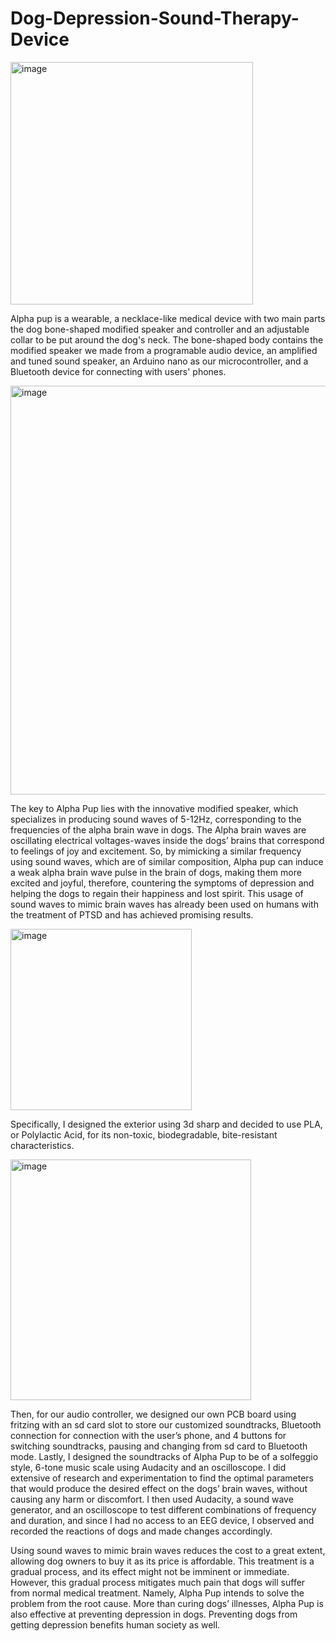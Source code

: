 # Dog-Depression-Sound-Therapy-Device

<img width="388" alt="image" src="https://github.com/yifan1207/Dog-Depression-Sound-Therapy-Device/assets/117659507/5e81be69-a67a-47d4-a4b6-5ceb190d8f39">

Alpha pup is a wearable, a necklace-like medical device with two main parts the dog bone-shaped modified speaker and controller and an adjustable collar to be put around the dog's neck. The bone-shaped body contains the modified speaker we made from a programable audio device, an amplified and tuned sound speaker, an Arduino nano as our microcontroller, and a Bluetooth device for connecting with users' phones.

<img width="654" alt="image" src="https://github.com/yifan1207/Dog-Depression-Sound-Therapy-Device/assets/117659507/f9492256-bd89-4b2b-bb17-127dc3302e28">

The key to Alpha Pup lies with the innovative modified speaker, which specializes in producing sound waves of 5-12Hz, corresponding to the frequencies of the alpha brain wave in dogs. The Alpha brain waves are oscillating electrical voltages-waves inside the dogs’ brains that correspond to feelings of joy and excitement. So, by mimicking a similar frequency using sound waves, which are of similar composition, Alpha pup can induce a weak alpha brain wave pulse in the brain of dogs, making them more excited and joyful, therefore, countering the symptoms of depression and helping the dogs to regain their happiness and lost spirit. This usage of sound waves to mimic brain waves has already been used on humans with the treatment of PTSD and has achieved promising results.

   <img width="290" alt="image" src="https://github.com/yifan1207/Dog-Depression-Sound-Therapy-Device/assets/117659507/1a866fae-8235-4d77-9cf1-4638f06f17cf">

Specifically, I designed the exterior using 3d sharp and decided to use PLA, or Polylactic Acid, for its non-toxic, biodegradable, bite-resistant characteristics.

 <img width="385" alt="image" src="https://github.com/yifan1207/Dog-Depression-Sound-Therapy-Device/assets/117659507/c7bffd7e-a00b-4c2b-98e5-b1f25128f5fe">

Then, for our audio controller, we designed our own PCB board using fritzing with an sd card slot to store our customized soundtracks, Bluetooth connection for connection with the user’s phone, and 4 buttons for switching soundtracks, pausing and changing from sd card to Bluetooth mode. Lastly, I designed the soundtracks of Alpha Pup to be of a solfeggio style, 6-tone music scale using Audacity and an oscilloscope. I did extensive of research and experimentation to find the optimal parameters that would produce the desired effect on the dogs’ brain waves, without causing any harm or discomfort. I then used Audacity, a sound wave generator, and an oscilloscope to test different combinations of frequency and duration, and since I had no access to an EEG device, I observed and recorded the reactions of dogs and made changes accordingly.

Using sound waves to mimic brain waves reduces the cost to a great extent, allowing dog owners to buy it as its price is affordable. This treatment is a gradual process, and its effect might not be imminent or immediate. However, this gradual process mitigates much pain that dogs will suffer from normal medical treatment. Namely, Alpha Pup intends to solve the problem from the root cause. More than curing dogs’ illnesses, Alpha Pup is also effective at preventing depression in dogs. Preventing dogs from getting depression benefits human society as well.
 
